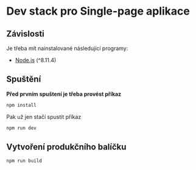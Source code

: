 # Dev stack pro Single-page aplikace

## Závislosti

Je třeba mít nainstalované následující programy:

  * [Node.js][node] (^8.11.4)

## Spuštění

**Před prvním spuštení je třeba provést příkaz**

```bash
npm install
```

Pak už jen stačí spustit příkaz

```bash
npm run dev
```

## Vytvoření produkčního balíčku

```bash
npm run build
```


[node]: https://nodejs.org/en/ "Node.js"
